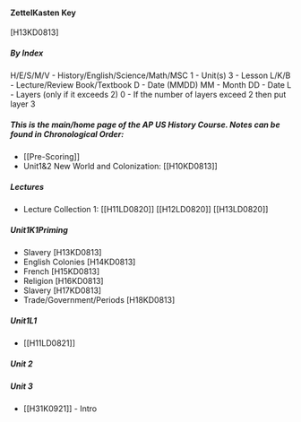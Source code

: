 #### ZettelKasten Key
[H13KD0813]
##### By Index
H/E/S/M/V - History/English/Science/Math/MSC
1 - Unit(s)
3 - Lesson
L/K/B - Lecture/Review Book/Textbook 
D - Date (MMDD) 
MM - Month
DD - Date
L - Layers (only if it exceeds 2)
0 - If the number of layers exceed 2 then put layer 3

##### This is the main/home page of the AP US History Course. Notes can be found in Chronological Order:
- [[Pre-Scoring]]
- Unit1&2 New World and Colonization: [[H10KD0813]]
##### Lectures
- Lecture Collection 1: [[H11LD0820]] [[H12LD0820]] [[H13LD0820]] 
##### Unit1K1Priming
- Slavery [H13KD0813]
- English Colonies [H14KD0813]
- French [H15KD0813]
- Religion [H16KD0813]
- Slavery [H17KD0813]
- Trade/Government/Periods [H18KD0813]
##### Unit1L1
- [[H11LD0821]] 
##### Unit 2
##### Unit 3
- [[H31K0921]] - Intro
